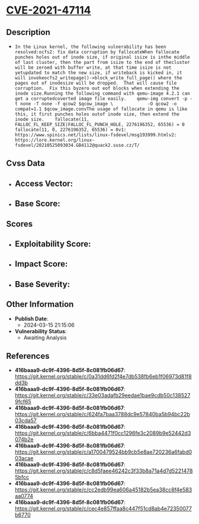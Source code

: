 
# [CVE-2021-47114](https://cve.mitre.org/cgi-bin/cvename.cgi?name=CVE-2021-47114)

## Description

- `In the Linux kernel, the following vulnerability has been resolved:ocfs2: fix data corruption by fallocateWhen fallocate punches holes out of inode size, if original isize is inthe middle of last cluster, then the part from isize to the end of thecluster will be zeroed with buffer write, at that time isize is not yetupdated to match the new size, if writeback is kicked in, it will invokeocfs2_writepage()->block_write_full_page() where the pages out of inodesize will be dropped.  That will cause file corruption.  Fix this byzero out eof blocks when extending the inode size.Running the following command with qemu-image 4.2.1 can get a corruptedcoverted image file easily.    qemu-img convert -p -t none -T none -f qcow2 $qcow_image \             -O qcow2 -o compat=1.1 $qcow_image.convThe usage of fallocate in qemu is like this, it first punches holes outof inode size, then extend the inode size.    fallocate(11, FALLOC_FL_KEEP_SIZE|FALLOC_FL_PUNCH_HOLE, 2276196352, 65536) = 0    fallocate(11, 0, 2276196352, 65536) = 0v1: https://www.spinics.net/lists/linux-fsdevel/msg193999.htmlv2: https://lore.kernel.org/linux-fsdevel/20210525093034.GB4112@quack2.suse.cz/T/`

## Cvss Data

- **Access Vector**:
  - 
- **Base Score**:
  - 

## Scores

- **Exploitability Score**:
  - 
- **Impact Score**:
  - 
- **Base Severity**:
  - 

## Other Information

- **Publish Date**:
  - 2024-03-15 21:15:06
- **Vulnerability Status**:
  - Awaiting Analysis

## References

- **416baaa9-dc9f-4396-8d5f-8c081fb06d67**: https://git.kernel.org/stable/c/0a31dd6fd2f4e7db538fb6eb1f06973d81f8dd3b
- **416baaa9-dc9f-4396-8d5f-8c081fb06d67**: https://git.kernel.org/stable/c/33e03adafb29eedae1bae9cdb50c1385279fcf65
- **416baaa9-dc9f-4396-8d5f-8c081fb06d67**: https://git.kernel.org/stable/c/624fa7baa3788dc9e57840ba5b94bc22b03cda57
- **416baaa9-dc9f-4396-8d5f-8c081fb06d67**: https://git.kernel.org/stable/c/6bba4471f0cc1296fe3c2089b9e52442d3074b2e
- **416baaa9-dc9f-4396-8d5f-8c081fb06d67**: https://git.kernel.org/stable/c/a1700479524bb9cb5e8ae720236a6fabd003acae
- **416baaa9-dc9f-4396-8d5f-8c081fb06d67**: https://git.kernel.org/stable/c/c8d5faee46242c3f33b8a71a4d7d52214785bfcc
- **416baaa9-dc9f-4396-8d5f-8c081fb06d67**: https://git.kernel.org/stable/c/cc2edb99ea606a45182b5ea38cc8f4e583aa0774
- **416baaa9-dc9f-4396-8d5f-8c081fb06d67**: https://git.kernel.org/stable/c/cec4e857ffaa8c447f51cd8ab4e72350077b6770

